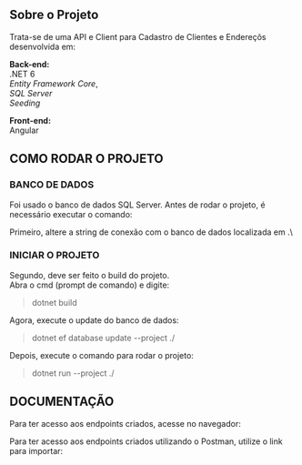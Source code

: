 ## Sobre o Projeto
Trata-se de uma API e Client para Cadastro de Clientes e Endereçõs desenvolvida em:<br>

**Back-end:**<br>
.NET 6<br>
*Entity Framework Core*,<br>
*SQL Server*<br>
*Seeding*<br>

**Front-end:**<br>
Angular<br>

## COMO RODAR O PROJETO
### BANCO DE DADOS
Foi usado o banco de dados SQL Server. Antes de rodar o projeto, é necessário executar o comando:

Primeiro, altere a string de conexão com o banco de dados localizada em .\

### INICIAR O PROJETO
Segundo, deve ser feito o build do projeto. 
<br>
Abra o cmd (prompt de comando) e digite:
>dotnet build

Agora, execute o update do banco de dados:
>dotnet ef database update --project ./
>
Depois, execute o comando para rodar o projeto:
>dotnet run --project ./

## DOCUMENTAÇÃO
Para ter acesso aos endpoints criados, acesse no navegador:
>
Para ter acesso aos endpoints criados utilizando o Postman, utilize o link para importar:
>
